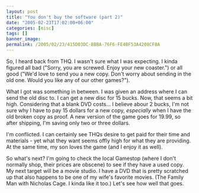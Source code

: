 ```yaml
---
layout: post
title: "You don't buy the software (part 2)"
date: "2005-02-23T17:02:00+06:00"
categories: [misc]
tags: []
banner_image: 
permalink: /2005/02/23/415D03DC-BBBA-76F6-FE4BF53A4208CF8A
---
```


So, I heard back from THQ. I wasn't sure what I was expecting. I kinda figured all bad ("Sorry, you are screwed. Enjoy your new coaster.") or all good ("We'd love to send you a new copy. Don't worry about sending in the old one. Would you like any of our other games?"). 

What I got was something in between. I was given an address where I can send the old disc to. I can get a new disc for 15 bucks. Now, that seems a bit high. Considering that a blank DVD costs... I believe abour 2 bucks, I'm not sure why I have to pay 15 dollars for a new copy, <i>especially</i> when I have the old broken copy as proof. A new version of the game goes for 19.99, so after shipping, I'm saving only two or three dollars. 

I'm conflicted. I can certainly see THQs desire to get paid for their time and materials - yet what they want seems offly high for what they are providing. At the same time, my son loves the game (and I enjoy it as well). 

So what's next? I'm going to check the local Gamestop (where I don't normally shop, their prices are obscene) to see if they have a used copy. My next target will be a movie studio. I have a DVD that is pretty scratched up that also happens to be one of my wife's favorite movies. (The Family Man with Nicholas Cage. I kinda like it too.) Let's see how well that goes.